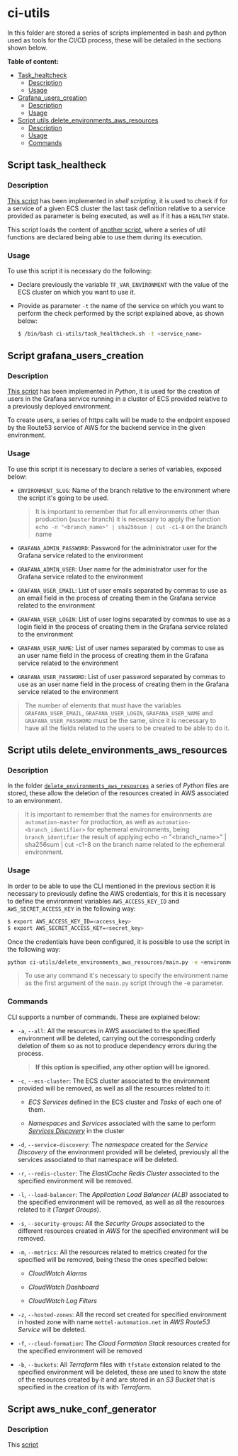 # ci-utils

In this folder are stored a series of scripts implemented in bash and python used as tools for the CI/CD process, these will be detailed in the sections shown below.

**Table of content:**

+ [Task_healtcheck](#task_healthcheck)
    - [Description](#task_healthcheck_description)
    - [Usage](#task_healthcheck_usage)
+ [Grafana_users_creation](#grafana_users_creation)
    - [Description](#grafana_users_creation_description)
    - [Usage](#grafana_users_creation_usae)
+ [Script utils delete_environments_aws_resources](#script_utils-delete_environments_aws_resources)
    - [Description](#delete_environments_aws_resources_description)
    - [Usage](#delete_environments_aws_resources_usage)
    - [Commands](#delete_environments_aws_resources_commands)

## Script task_healtheck<a name="task_healthcheck"></a>

### Description <a name="task_healthcheck_description"></a>

[This script](./task_healthcheck.sh) has been implemented in *shell scripting*, it is used to check if for a service of a given ECS cluster the last task definition relative to a service provided as parameter is being executed, as well as if it has a `HEALTHY` state.

This script loads the content of [another script](./common_functions.sh), where a series of util functions are declared being able to use them during its execution.

### Usage <a name="task_healthcheck_usage"></a>

To use this script it is necessary do the following:

* Declare previously the variable `TF_VAR_ENVIRONMENT` with the value of the ECS cluster on which you want to use it.
* Provide as parameter `-t` the name of the service on which you want to perform the check performed by the script explained above, as shown below:

    ```sh
    $ /bin/bash ci-utils/task_healthcheck.sh -t <service_name>
    ```

## Script grafana_users_creation<a name="grafana_users_creation"></a>

### Description <a name="grafana_users_creation_description"></a>

[This script](./grafana_users_creation.py) has been implemented in *Python*, it is used for the creation of users in the Grafana service running in a cluster of ECS provided relative to a previously deployed environment.

To create users, a series of https calls will be made to the endpoint exposed by the Route53 service of AWS for the backend service in the given environment.

### Usage <a name="grafana_users_creation_usage"></a>

To use this script it is necessary to declare a series of variables, exposed below:

* `ENVIRONMENT_SLUG`: Name of the branch relative to the environment where the script it's going to be used.

  >It is important to remember that for all environments other than production (`master` branch) it is necessary to apply the function `echo -n "<branch_name>" | sha256sum | cut -c1-8` on the branch name

* `GRAFANA_ADMIN_PASSWORD`: Password for the administrator user for the Grafana service related to the environment

* `GRAFANA_ADMIN_USER`: User name for the administrator user for the Grafana service related to the environment

* `GRAFANA_USER_EMAIL`: List of user emails separated by commas to use as an email field in the process of creating them in the Grafana service related to the environment

* `GRAFANA_USER_LOGIN`: List of user logins separated by commas to use as a login field in the process of creating them in the Grafana service related to the environment

* `GRAFANA_USER_NAME`: List of user names separated by commas to use as an user name field in the process of creating them in the Grafana service related to the environment

* `GRAFANA_USER_PASSWORD`: List of user password separated by commas to use as an user name field in the process of creating them in the Grafana service related to the environment

>The number of elements that must have the variables `GRAFANA_USER_EMAIL`, `GRAFANA_USER_LOGIN`, `GRAFANA_USER_NAME` and `GRAFANA_USER_PASSWORD` must be the same, since it is necessary to have all the fields related to the users to be created to be able to do it.

## Script utils delete_environments_aws_resources <a name="script_utils-delete_environments_aws_resources"></a>

### Description <a name="delete_environments_aws_resources_description"></a>

In the folder [`delete_environments_aws_resources`](./delete_environments_aws_resources) a series of *Python* files are stored, these allow the deletion of the resources created in AWS associated to an environment.

>It is important to remember that the names for environments are `automation-master` for production, as well as `automation-<branch_identifier>` for ephemeral environments, being `branch_identifier` the result of applying echo -n "<branch_name>" | sha256sum | cut -c1-8 on the branch name related to the ephemeral environment.

### Usage <a name="delete_environments_aws_resources_usage"></a>

In order to be able to use the CLI mentioned in the previous section it is necessary to previously define the AWS credentials, for this it is necessary to define the environment variables `AWS_ACCESS_KEY_ID` and `AWS_SECRET_ACCESS_KEY` in the following way:

```sh
$ export AWS_ACCESS_KEY_ID=<access_key>
$ export AWS_SECRET_ACCESS_KEY=<secret_key>
```

Once the credentials have been configured, it is possible to use the script in the following way:

```bash
python ci-utils/delete_environments_aws_resources/main.py -e <environment_name> [commands]
```
>To use any command it's necessary to specify the environment name as the first argument of the `main.py` script through the -e parameter.

### Commands <a name="delete_environments_aws_resources_commands"></a>

CLI supports a number of commands. These are explained below:

* `-a`, `--all`: All the resources in AWS associated to the specified environment will be deleted, carrying out the corresponding orderly deletion of them so as not to produce dependency errors during the process.

    >**If this option is specified, any other option will be ignored.**
* `-c`, `--ecs-cluster`: The ECS cluster associated to the environment provided will be removed, as well as all the resources related to it:
  
  * *ECS Services* defined in the ECS cluster and *Tasks* of each one of them.
  
  * *Namespaces* and *Services* associated with the same to perform [*Services Discovery*](https://docs.aws.amazon.com/AmazonECS/latest/developerguide/service-discovery.html) in the cluster

* `-d`, `--service-discovery`: The *namespace* created for the *Service Discovery* of the environment provided will be deleted, previously all the services associated to that namespace will be deleted.

* `-r`, `--redis-cluster`: The *ElastiCache Redis Cluster* associated to the specified environment will be removed.

* `-l`, `--load-balancer`: The *Application Load Balancer (ALB)* associated to the specified environment will be removed, as well as all the resources related to it (*Target Groups*).

* `-s`, `--security-groups`: All the *Security Groups* associated to the different resources created in *AWS* for the specified environment will be removed.

* `-m`, `--metrics`: All the resources related to metrics created for the specified will be removed, being these the ones specified below:

  * *CloudWatch Alarms*
  
  * *CloudWatch Dashboard*

  * *CloudWatch Log Filters*

* `-z`, `--hosted-zones`: All the record set created for specified environment in hosted zone with name `mettel-automation.net` in *AWS Route53 Service* will be deleted.

* `-f`, `--cloud-formation`: The *Cloud Formation Stack* resources created for the specified environment will be removed

* `-b`, `--buckets`: All *Terraform* files with `tfstate` extension related to the specified environment will be deleted, these are used to know the state of the resources created by it and are stored in an  *S3 Bucket* that is specified in the creation of its with *Terraform*.

## Script aws_nuke_conf_generator <a name="aws_nuke_conf_generator"></a>

### Description <a name="aws_nuke_conf_generator_description"></a>

This [script](./aws-nuke/aws_nuke_conf_generator.py) 